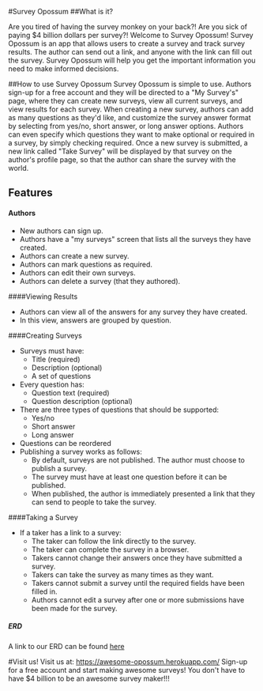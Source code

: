 #Survey Opossum
##What is it?

Are you tired of having the survey monkey on your back?!  Are you sick of paying $4 billion dollars
per survey?! Welcome to Survey Opossum! Survey Opossum is an app that allows users
to create a survey and track survey results. The author can send out a link, and
anyone with the link can fill out the survey. Survey Opossum will help you get the
important information you need to make informed decisions.

##How to use Survey Opossum
Survey Opossum is simple to use. Authors sign-up for a free account and they will be
directed to a "My Survey's" page, where they can create new surveys, view all current surveys, and
view results for each survey. When creating a new survey, authors can add as many questions
as they'd like, and customize the survey answer format by selecting from yes/no, short answer, or
long answer options. Authors can even specify which questions they want to make
optional or required in a survey, by simply checking required. Once a new survey is submitted,
a new link called "Take Survey" will be displayed by that survey on the author's profile page, so
that the author can share the survey with the world.

## Features

#### Authors
* New authors can sign up.
* Authors have a "my surveys" screen that lists all the surveys they have created.
* Authors can create a new survey.
* Authors can mark questions as required.
* Authors can edit their own surveys.
* Authors can delete a survey (that they authored).

####Viewing Results
* Authors can view all of the answers for any survey they have created.
* In this view, answers are grouped by question.

####Creating Surveys
* Surveys must have:
  * Title (required)
  * Description (optional)
  * A set of questions
* Every question has:
  * Question text (required)
  * Question description (optional)
* There are three types of questions that should be supported:
  * Yes/no
  * Short answer
  * Long answer
* Questions can be reordered
* Publishing a survey works as follows:
  * By default, surveys are not published.  The author must choose to publish a survey.
  * The survey must have at least one question before it can be published.
  * When published, the author is immediately presented a link that they can send to people to take the survey.

####Taking a Survey
* If a taker has a link to a survey:
  * The taker can follow the link directly to the survey.
  * The taker can complete the survey in a browser.
  * Takers cannot change their answers once they have submitted a survey.
  * Takers can take the survey as many times as they want.
  * Takers cannot submit a survey until the required fields have been filled in.
  * Authors cannot edit a survey after one or more submissions have been made for the survey.


##### ERD
A link to our ERD can be found [here](https://www.lucidchart.com/invitations/accept/92992156-1bd1-436c-9582-0cc0a862dd5d)

#Visit us!
Visit us at: https://awesome-opossum.herokuapp.com/
Sign-up for a free account and start making awesome surveys!
You don't have to have $4 billion to be an awesome survey maker!!!
